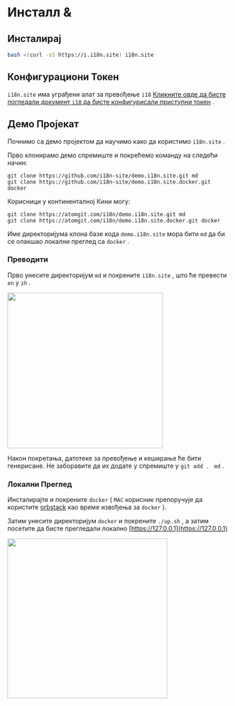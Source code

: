 # Инсталл &

## Инсталирај

```sh
bash <(curl -sS https://i.i18n.site) i18n.site
```

## Конфигурациони Токен

`i18n.site` има уграђени алат за превођење `i18` [Кликните овде да бисте погледали документ `i18` да бисте конфигурисали приступни токен](/i18/use) .

## Демо Пројекат

Почнимо са демо пројектом да научимо како да користимо `i18n.site` .

Прво клонирамо демо спремиште и покрећемо команду на следећи начин:

```
git clone https://github.com/i18n-site/demo.i18n.site.git md
git clone https://github.com/i18n-site/demo.i18n.site.docker.git docker
```

Корисници у континенталној Кини могу:

```
git clone https://atomgit.com/i18n/demo.i18n.site.git md
git clone https://atomgit.com/i18n/demo.i18n.site.docker.git docker
```

Име директоријума клона базе кода `demo.i18n.site` мора бити `md` да би се олакшао локални преглед са `docker` .

### Преводити

Прво унесите директоријум `md` и покрените `i18n.site` , што ће превести `en` у `zh` .

<img src="https://p.3ti.site/1721114619.avif" style="width:350px">

Након покретања, датотеке за превођење и кеширање ће бити генерисане. Не заборавите да их додате у спремиште у `git add . ` `md` .

### Локални Преглед

Инсталирајте и покрените `docker` ( `MAC` корисник препоручује да користите [orbstack](https://orbstack.dev) као време извођења за `docker` ).

Затим унесите директоријум `docker` и покрените `./up.sh` , а затим посетите да бисте прегледали локално [https://127.0.0.1](https://127.0.0.1)

<img src="//p.3ti.site/1721104238.avif" style="width:360px">